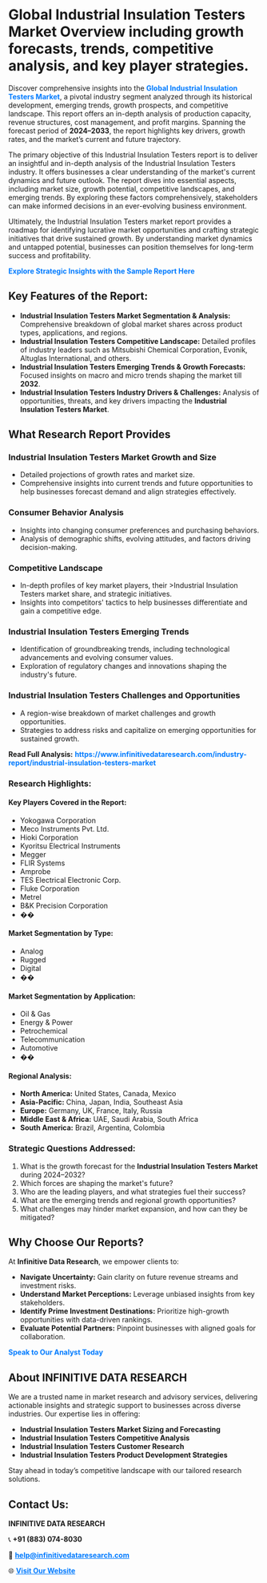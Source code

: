 <h1>Global Industrial Insulation Testers Market Overview including growth forecasts, trends, competitive analysis, and key player strategies.</h1>
<p>
Discover comprehensive insights into the 
<a href="https://www.infinitivedataresearch.com/industry-report/industrial-insulation-testers-market" rel="dofollow" style="color: #007BFF; text-decoration: none;"><strong>Global Industrial Insulation Testers Market</strong></a>, a pivotal industry segment analyzed through its historical development, emerging trends, growth prospects, and competitive landscape. This report offers an in-depth analysis of production capacity, revenue structures, cost management, and profit margins. Spanning the forecast period of <strong>2024–2033</strong>, the report highlights key drivers, growth rates, and the market’s current and future trajectory.
</p>
<p>
The primary objective of this Industrial Insulation Testers report is to deliver an insightful and in-depth analysis of the Industrial Insulation Testers industry. It offers businesses a clear understanding of the market's current dynamics and future outlook. The report dives into essential aspects, including market size, growth potential, competitive landscapes, and emerging trends. By exploring these factors comprehensively, stakeholders can make informed decisions in an ever-evolving business environment.
</p>
<p>
Ultimately, the Industrial Insulation Testers market report provides a roadmap for identifying lucrative market opportunities and crafting strategic initiatives that drive sustained growth. By understanding market dynamics and untapped potential, businesses can position themselves for long-term success and profitability.
</p>
<p>
<a href="https://www.infinitivedataresearch.com/request-sample/reportId=108856" style="color: #007BFF; text-decoration: none;"><strong>Explore Strategic Insights with the Sample Report Here</strong></a>
</p>

<h2>Key Features of the Report:</h2>
<ul>
<li><strong>Industrial Insulation Testers Market Segmentation & Analysis:</strong> Comprehensive breakdown of global market shares across product types, applications, and regions.</li>
<li><strong>Industrial Insulation Testers Competitive Landscape:</strong> Detailed profiles of industry leaders such as Mitsubishi Chemical Corporation, Evonik, Altuglas International, and others.</li>
<li><strong>Industrial Insulation Testers Emerging Trends & Growth Forecasts:</strong> Focused insights on macro and micro trends shaping the market till <strong>2032</strong>.</li>
<li><strong>Industrial Insulation Testers Industry Drivers & Challenges:</strong> Analysis of opportunities, threats, and key drivers impacting the <strong>Industrial Insulation Testers Market</strong>.</li>
</ul>

<h2>What Research Report Provides</h2>
<h3>Industrial Insulation Testers Market Growth and Size</h3>
<ul>
<li>Detailed projections of growth rates and market size.</li>
<li>Comprehensive insights into current trends and future opportunities to help businesses forecast demand and align strategies effectively.</li>
</ul>

<h3>Consumer Behavior Analysis</h3>
<ul>
<li>Insights into changing consumer preferences and purchasing behaviors.</li>
<li>Analysis of demographic shifts, evolving attitudes, and factors driving decision-making.</li>
</ul>

<h3>Competitive Landscape</h3>
<ul>
<li>In-depth profiles of key market players, their >Industrial Insulation Testers market share, and strategic initiatives.</li>
<li>Insights into competitors' tactics to help businesses differentiate and gain a competitive edge.</li>
</ul>

<h3>Industrial Insulation Testers Emerging Trends</h3>
<ul>
<li>Identification of groundbreaking trends, including technological advancements and evolving consumer values.</li>
<li>Exploration of regulatory changes and innovations shaping the industry's future.</li>
</ul>

<h3>Industrial Insulation Testers Challenges and Opportunities</h3>
<ul>
<li>A region-wise breakdown of market challenges and growth opportunities.</li>
<li>Strategies to address risks and capitalize on emerging opportunities for sustained growth.</li>
</ul>
<p><strong>Read Full Analysis:</strong> <a href="https://www.infinitivedataresearch.com/industry-report/industrial-insulation-testers-market" rel="dofollow" style="color: #007BFF; text-decoration: none;"><strong>https://www.infinitivedataresearch.com/industry-report/industrial-insulation-testers-market</strong></a></p>
<h3>Research Highlights:</h3>
<h4>Key Players Covered in the Report:</h4>
<ul><li>Yokogawa Corporation</li><li>Meco Instruments Pvt. Ltd.</li><li>Hioki Corporation</li><li>Kyoritsu Electrical Instruments</li><li>Megger</li><li>FLIR Systems</li><li>Amprobe</li><li>TES Electrical Electronic Corp.</li><li>Fluke Corporation</li><li>Metrel</li><li>B&amp;K Precision Corporation</li><li>��</li></ul>
<h4>Market Segmentation by Type:</h4>
<ul><li>Analog</li><li>Rugged</li><li>Digital</li><li>��</li></ul>
<h4>Market Segmentation by Application:</h4>
<ul><li>Oil &amp; Gas</li><li>Energy &amp; Power</li><li>Petrochemical</li><li>Telecommunication</li><li>Automotive</li><li>��</li></ul>

<h4>Regional Analysis:</h4>
<ul>
<li><strong>North America:</strong> United States, Canada, Mexico</li>
<li><strong>Asia-Pacific:</strong> China, Japan, India, Southeast Asia</li>
<li><strong>Europe:</strong> Germany, UK, France, Italy, Russia</li>
<li><strong>Middle East & Africa:</strong> UAE, Saudi Arabia, South Africa</li>
<li><strong>South America:</strong> Brazil, Argentina, Colombia</li>
</ul>

<h3>Strategic Questions Addressed:</h3>
<ol>
<li>What is the growth forecast for the <strong>Industrial Insulation Testers Market</strong> during 2024–2032?</li>
<li>Which forces are shaping the market's future?</li>
<li>Who are the leading players, and what strategies fuel their success?</li>
<li>What are the emerging trends and regional growth opportunities?</li>
<li>What challenges may hinder market expansion, and how can they be mitigated?</li>
</ol>

<h2>Why Choose Our Reports?</h2>
<p>At <strong>Infinitive Data Research</strong>, we empower clients to:</p>
<ul>
<li><strong>Navigate Uncertainty:</strong> Gain clarity on future revenue streams and investment risks.</li>
<li><strong>Understand Market Perceptions:</strong> Leverage unbiased insights from key stakeholders.</li>
<li><strong>Identify Prime Investment Destinations:</strong> Prioritize high-growth opportunities with data-driven rankings.</li>
<li><strong>Evaluate Potential Partners:</strong> Pinpoint businesses with aligned goals for collaboration.</li>
</ul>
<p><a href="https://www.infinitivedataresearch.com/industry-report/industrial-insulation-testers-market" rel="dofollow" style="color: #007BFF; text-decoration: none;"><strong>Speak to Our Analyst Today</strong></a></p>

<h2>About INFINITIVE DATA RESEARCH</h2>
<p>We are a trusted name in market research and advisory services, delivering actionable insights and strategic support to businesses across diverse industries. Our expertise lies in offering:</p>
<ul>
<li><strong>Industrial Insulation Testers Market Sizing and Forecasting</strong></li>
<li><strong>Industrial Insulation Testers Competitive Analysis</strong></li>
<li><strong>Industrial Insulation Testers Customer Research</strong></li>
<li><strong>Industrial Insulation Testers Product Development Strategies</strong></li>
</ul>
<p>Stay ahead in today’s competitive landscape with our tailored research solutions.</p>

<h2>Contact Us:</h2>
<p><strong>INFINITIVE DATA RESEARCH</strong></p>
<p>📞 <strong>+91 (883) 074-8030</strong></p>
<p>📧 <strong><a href="mailto:help@infinitivedataresearch.com" style="color: #007BFF;">help@infinitivedataresearch.com</a></strong></p>
<p>🌐 <strong><a href="https://www.infinitivedataresearch.com" rel="dofollow" style="color: #007BFF;">Visit Our Website</a></strong></p>